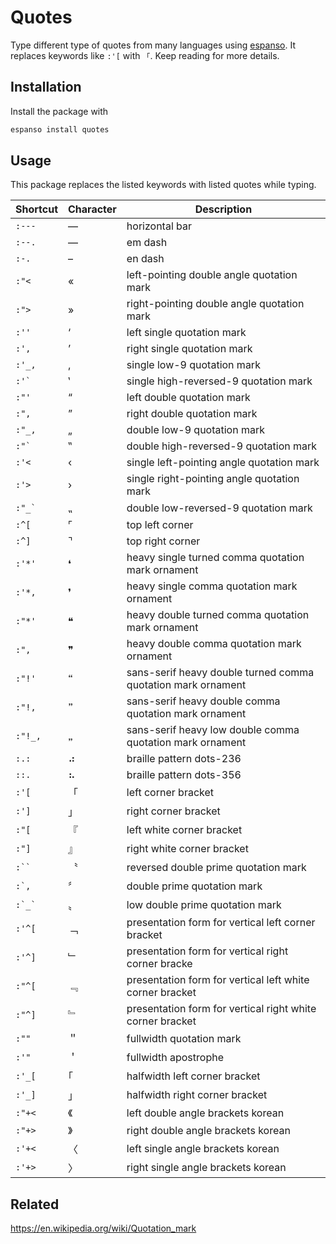 # Quotes

Type different type of quotes from many languages using [espanso](https://espanso.org). It replaces keywords like `:'[` with `「`. Keep reading for more details.

## Installation

Install the package with

```sh
espanso install quotes
```

## Usage

This package replaces the listed keywords with listed quotes while typing.

| Shortcut   | Character | Description                                                  |
| ---------- | --------- | ------------------------------------------------------------ |
| `:---`     | ―         | horizontal bar                                               |
| `:--.`     | —         | em dash                                                      |
| `:-.`      | –         | en dash                                                      |
| `:"<`      | «         | left-pointing double angle quotation mark                    |
| `:">`      | »         | right-pointing double angle quotation mark                   |
| `:''`      | ‘         | left single quotation mark                                   |
| `:',`      | ’         | right single quotation mark                                  |
| `:'_,`     | ‚         | single low-9 quotation mark                                  |
| `` :'` ``  | ‛         | single high-reversed-9 quotation mark                        |
| `:"'`      | “         | left double quotation mark                                   |
| `:",`      | ”         | right double quotation mark                                  |
| `:"_,`     | „         | double low-9 quotation mark                                  |
| `` :"` ``  | ‟         | double high-reversed-9 quotation mark                        |
| `:'<`      | ‹         | single left-pointing angle quotation mark                    |
| `:'>`      | ›         | single right-pointing angle quotation mark                   |
| `` :"_` `` | ⹂         | double low-reversed-9 quotation mark                         |
| `:^[`      | ⌜         | top left corner                                              |
| `:^]`      | ⌝         | top right corner                                             |
| `:'*'`     | ❛         | heavy single turned comma quotation mark ornament            |
| `:'*,`     | ❜         | heavy single comma quotation mark ornament                   |
| `:"*'`     | ❝         | heavy double turned comma quotation mark ornament            |
| `:",`      | ❞         | heavy double comma quotation mark ornament                   |
| `:"!'`     | 🙶         | sans-serif heavy double turned comma quotation mark ornament |
| `:"!,`     | 🙷         | sans-serif heavy double comma quotation mark ornament        |
| `:"!_,`    | 🙸         | sans-serif heavy low double comma quotation mark ornament    |
| `:.:`      | ⠴         | braille pattern dots-236                                     |
| `::.`      | ⠦         | braille pattern dots-356                                     |
| `:'[`      | 「        | left corner bracket                                          |
| `:']`      | 」        | right corner bracket                                         |
| `:"[`      | 『        | left white corner bracket                                    |
| `:"]`      | 』        | right white corner bracket                                   |
| ` :`` `    | 〝        | reversed double prime quotation mark                         |
| ``:`,``    | 〞        | double prime quotation mark                                  |
| `` :`_` `` | 〟        | low double prime quotation mark                              |
| `:'^[`     | ﹁        | presentation form for vertical left corner bracket           |
| `:'^]`     | ﹂        | presentation form for vertical right corner bracke           |
| `:"^[`     | ﹃        | presentation form for vertical left white corner bracket     |
| `:"^]`     | ﹄        | presentation form for vertical right white corner bracket    |
| `:""`      | ＂        | fullwidth quotation mark                                     |
| `:'"`      | ＇        | fullwidth apostrophe                                         |
| `:'_[`     | ｢         | halfwidth left corner bracket                                |
| `:'_]`     | ｣         | halfwidth right corner bracket                               |
| `:"+<`     | 《        | left double angle brackets korean                            |
| `:"+>`     | 》        | right double angle brackets korean                           |
| `:'+<`     | 〈        | left single angle brackets korean                            |
| `:'+>`     | 〉        | right single angle brackets korean                           |

## Related

https://en.wikipedia.org/wiki/Quotation_mark
